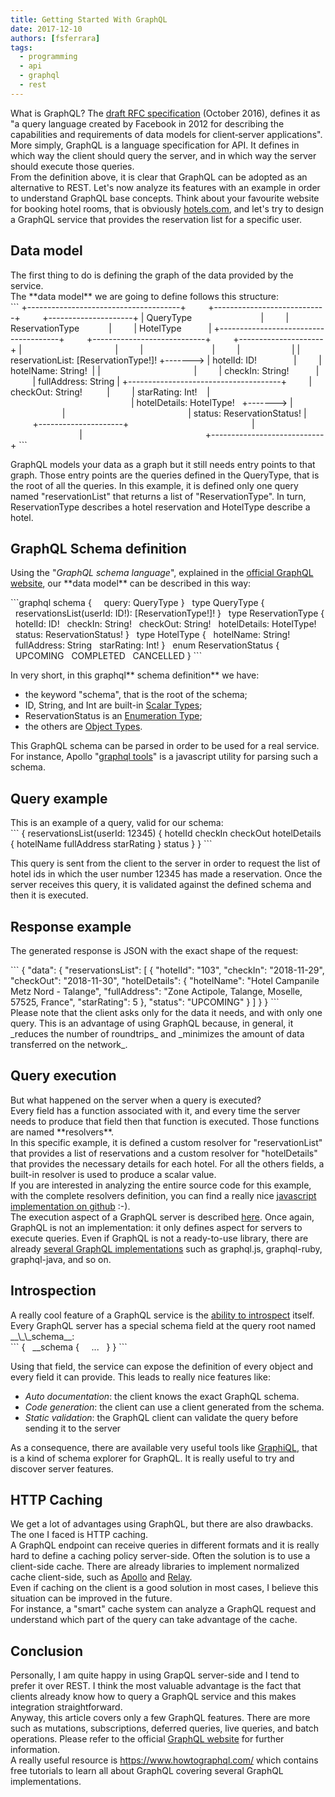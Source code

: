 ```yaml
---
title: Getting Started With GraphQL
date: 2017-12-10
authors: [fsferrara]
tags:
  - programming
  - api
  - graphql
  - rest
---
```

<div>
  What is GraphQL? The <a href="http://facebook.github.io/graphql/October2016/">draft RFC specification</a> (October 2016), defines it as "a query language created by Facebook in 2012 for describing the capabilities and requirements of data models for client‐server applications". More simply, GraphQL is a language specification for API. It defines in which way the client should query the server, and in which way the server should execute those queries.
</div>

<!-- truncate -->

<div>
  From the definition above, it is clear that GraphQL can be adopted as an alternative to REST. Let's now analyze its features with an example in order to understand GraphQL base concepts.  
 Think about your favourite website for booking hotel rooms, that is obviously <a href="https://www.hotels.com/">hotels.com</a>, and let's try to design a GraphQL service that provides the reservation list for a specific user.
</div>

## Data model

<div>
  The first thing to do is defining the graph of the data provided by the service.
</div>

<div>
  The **data model** we are going to define follows this structure:
</div>

<div>
```
+--------------------------------------+         +----------------------------+         +---------------------+
| QueryType                            |         | ReservationType            |         | HotelType           |
+--------------------------------------+         +----------------------------+         +---------------------+
|                                      |         |                            |         |                     |
| reservationList: [ReservationType!]! +-------> | hotelId: ID!               |         | hotelName: String!  |
|                                      |         | checkIn: String!           |         | fullAddress: String |
+--------------------------------------+         | checkOut: String!          |         | starRating: Int!    |
                                                 | hotelDetails: HotelType!   +-------> |                     |
                                                 | status: ReservationStatus! |         +---------------------+
                                                 |                            |
                                                 +----------------------------+
```

  <p>
    GraphQL models your data as a graph but it still needs entry points to that graph. Those entry points are the queries defined in the QueryType, that is the root of all the queries.  
 In this example, it is defined only one query named "reservationList" that returns a list of "ReservationType". In turn, ReservationType describes a hotel reservation and HotelType describe a hotel.
  </p>

## GraphQL Schema definition

  <p>
    Using the "<em>GraphQL schema language</em>", explained in the <a href="http://graphql.org/learn/schema/">official GraphQL website</a>, our **data model** can be described in this way:
  </p>
</div>

<div>
  ```graphql
schema {
    query: QueryType
}
 
type QueryType {
  reservationsList(userId: ID!): [ReservationType!]!
}
 
type ReservationType {
  hotelId: ID!
  checkIn: String!
  checkOut: String!
  hotelDetails: HotelType!
  status: ReservationStatus!
}
 
type HotelType {
  hotelName: String!
  fullAddress: String
  starRating: Int!
}
 
enum ReservationStatus {
  UPCOMING
  COMPLETED
  CANCELLED
}
```

  <p>
    In very short, in this graphql** schema definition** we have:
  </p>
</div>

<div>
  <ul>
    <li>
      the keyword "schema", that is the root of the schema;
    </li>
    <li>
      ID, String, and Int are built-in <a href="http://graphql.org/learn/schema/#scalar-types">Scalar Types</a>;
    </li>
    <li>
      ReservationStatus is an <a href="http://graphql.org/learn/schema/#enumeration-types">Enumeration Type</a>;
    </li>
    <li>
      the others are <a href="http://graphql.org/learn/schema/#object-types-and-fields">Object Types</a>.
    </li>
  </ul>
</div>

<div>
  This GraphQL schema can be parsed in order to be used for a real service. For instance, Apollo "<a href="https://github.com/apollographql/graphql-tools">graphql tools</a>" is a javascript utility for parsing such a schema.
</div>

## Query example

<div>
  This is an example of a query, valid for our schema:
</div>

<div>
```
{
  reservationsList(userId: 12345) {
    hotelId
    checkIn
    checkOut
    hotelDetails {
      hotelName
      fullAddress
      starRating
    }
    status
  }
}
```

  <p>
    This query is sent from the client to the server in order to request the list of hotel ids in which the user number 12345 has made a reservation. Once the server receives this query, it is validated against the defined schema and then it is executed.
  </p>

## Response example

  <p>
    The generated response is JSON with the exact shape of the request:
  </p>
</div>

<div>
```
{
  "data": {
    "reservationsList": [
      {
        "hotelId": "103",
        "checkIn": "2018-11-29",
        "checkOut": "2018-11-30",
        "hotelDetails": {
          "hotelName": "Hotel Campanile Metz Nord - Talange",
          "fullAddress": "Zone Actipole, Talange, Moselle, 57525, France",
          "starRating": 5
        },
        "status": "UPCOMING"
      }
    ]
  }
}
```
</div>

<div>
  Please note that the client asks only for the data it needs, and with only one query. This is an advantage of using GraphQL because, in general, it _reduces the number of roundtrips_ and _minimizes the amount of data transferred on the network_.
</div>

## Query execution

<div>
  But what happened on the server when a query is executed?
</div>

<div>
  Every field has a function associated with it, and every time the server needs to produce that field then that function is executed. Those functions are named **resolvers**.
</div>

<div>
  In this specific example, it is defined a custom resolver for "reservationList" that provides a list of reservations and a custom resolver for "hotelDetails" that provides the necessary details for each hotel. For all the others fields, a built-in resolver is used to produce a scalar value.
</div>

<div>
  If you are interested in analyzing the entire source code for this example, with the complete resolvers definition, you can find a really nice <a href="https://github.com/fsferrara/from-rest-to-graphql-meetup">javascript implementation on github</a> :-).
</div>

<div>
</div>

<div>
  The execution aspect of a GraphQL server is described <a href="http://graphql.org/learn/execution/">here</a>. Once again, GraphQL is not an implementation: it only defines aspect for servers to execute queries. Even if GraphQL is not a ready-to-use library, there are already <a href="http://graphql.org/code/">several GraphQL implementations</a> such as graphql.js, graphql-ruby, graphql-java, and so on.
</div>

## Introspection

<div>
  A really cool feature of a GraphQL service is the <a href="http://graphql.org/learn/introspection/">ability to introspect</a> itself. Every GraphQL server has a special schema field at the query root named __\_\_schema__:
</div>

<div>
```
{
  __schema {
    ...
  }
}
```
  <p>
    Using that field, the service can expose the definition of every object and every field it can provide. This leads to really nice features like:
  </p>
</div>

  * _Auto documentation_: the client knows the exact GraphQL schema.
  * _Code generation_: the client can use a client generated from the schema.
  * _Static validation_: the GraphQL client can validate the query before sending it to the server

<div>
  As a consequence, there are available very useful tools like <a href="https://github.com/graphql/graphiql">GraphiQL</a>, that is a kind of schema explorer for GraphQL. It is really useful to try and discover server features.
</div>

## HTTP Caching

<div>
  We get a lot of advantages using GraphQL, but there are also drawbacks. The one I faced is HTTP caching.
</div>

<div>
  A GraphQL endpoint can receive queries in different formats and it is really hard to define a caching policy server-side. Often the solution is to use a client-side cache. There are already libraries to implement normalized cache client-side, such as <a href="https://www.apollographql.com/">Apollo</a> and <a href="http://facebook.github.io/relay/">Relay</a>.
</div>

<div>
  Even if caching on the client is a good solution in most cases, I believe this situation can be improved in the future.
</div>

<div>
  For instance, a "smart" cache system can analyze a GraphQL request and understand which part of the query can take advantage of the cache.
</div>

## Conclusion

<div>
  Personally, I am quite happy in using GrapQL server-side and I tend to prefer it over REST. I think the most valuable advantage is the fact that clients already know how to query a GraphQL service and this makes integration straightforward.
</div>

<div>
  Anyway, this article covers only a few GraphQL features. There are more such as mutations, subscriptions, deferred queries, live queries, and batch operations. Please refer to the official <a href="http://graphql.org/">GraphQL website</a> for further information.
</div>

<div>
  A really useful resource is <a href="https://www.howtographql.com/">https://www.howtographql.com/</a> which contains free tutorials to learn all about GraphQL covering several GraphQL implementations.
</div>
